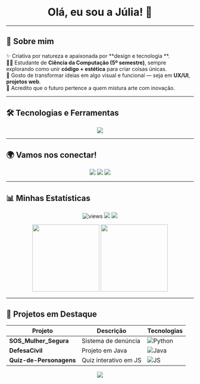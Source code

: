

<h1 align="center">Olá, eu sou a Júlia! 👋</h1>

---

## 💖 Sobre mim  
✨ Criativa por natureza e apaixonada por **design e tecnologia **.  
👩‍💻 Estudante de **Ciência da Computação (5º semestre)**, sempre explorando como unir **código + estética** para criar coisas únicas.  
🎨 Gosto de transformar ideias em algo visual e funcional — seja em **UX/UI**, **projetos web**.  
🚀 Acredito que o futuro pertence a quem mistura arte com inovação.  

---

## 🛠️ Tecnologias e Ferramentas
<p align="center">
  <img src="https://skillicons.dev/icons?i=python,js,html,css,c,java,git,github,vscode,figma" />
</p>

---

## 🌍 Vamos nos conectar!
<p align="center">
  <a href="https://www.instagram.com/seuuser" target="_blank"><img src="https://img.shields.io/badge/-Instagram-E4405F?style=for-the-badge&logo=instagram&logoColor=white"/></a>
  <a href="mailto:seuemail@outlook.com"><img src="https://img.shields.io/badge/-Outlook-FF2D95?style=for-the-badge&logo=microsoft-outlook&logoColor=white"/></a>
  <a href="https://www.linkedin.com/in/seuuser" target="_blank"><img src="https://img.shields.io/badge/-LinkedIn-FF2D95?style=for-the-badge&logo=linkedin&logoColor=white"/></a>
</p>

---

## 📊 Minhas Estatísticas  

<p align="center">
  <img src="https://komarev.com/ghpvc/?username=Julia-Gabriela&label=Visits&color=FF2D95&style=flat" alt="views" />
  <img src="https://img.shields.io/badge/Repos-48-FF2D95?style=flat" />
  <img src="https://img.shields.io/badge/Commits%20this%20month-70-FF2D95?style=flat" />
</p>

<p align="center">
  <img height="180em" src="https://github-readme-stats.vercel.app/api?username=Julia-Gabriela&show_icons=true&theme=radical&count_private=true&hide_border=true"/>
  <img height="180em" src="https://github-readme-stats.vercel.app/api/top-langs/?username=Julia-Gabriela&layout=compact&langs_count=8&theme=radical&hide_border=true"/>
</p>

---

## 🚀 Projetos em Destaque  

| Projeto | Descrição | Tecnologias |
|---------|-----------|-------------|
| **SOS_Mulher_Segura** | Sistema de denúncia | ![Python](https://img.shields.io/badge/Python-FF2D95?style=for-the-badge&logo=python&logoColor=white) |
| **DefesaCivil** | Projeto em Java | ![Java](https://img.shields.io/badge/Java-FF2D95?style=for-the-badge&logo=openjdk&logoColor=white) |
| **Quiz-de-Personagens** | Quiz interativo em JS | ![JS](https://img.shields.io/badge/JavaScript-FF2D95?style=for-the-badge&logo=javascript&logoColor=white) |

<p align="center">
  <a href="https://github.com/Julia-Gabriela?tab=repositories">
    <img src="https://img.shields.io/badge/→%20Ver%20Todos%20os%20Repositórios-FF2D95?style=for-the-badge"/>
  </a>
</p>
